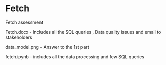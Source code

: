 # Fetch
Fetch assessment

Fetch.docx - Includes all the SQL queries , Data quality issues and email to stakeholders

data_model.png - Answer to the 1st part

fetch.ipynb - includes all the data processing and few SQL queries

